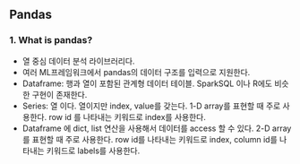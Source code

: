 ## Pandas

### 1. What is pandas?
- 열 중심 데이터 분석 라이브러리다.
- 여러 ML프레임워크에서 pandas의 데이터 구조를 입력으로 지원한다.
- Dataframe: 행과 열이 포함된 관계형 데이터 테이블. SparkSQL 이나 R에도 비슷한 구현이 존재한다.
- Series: 열 이다. 열이지만 index, value를 갖는다. 1-D array를 표현할 때 주로 사용한다. row id 를 나타내는 키워드로 index를 사용한다.
- Dataframe 에 dict, list 연산을 사용해서 데이터를 access 할 수 있다. 2-D array를 표현할 때 주로 사용한다. row id를 나타내는 키워드로 index, column id를 나타내는 키워드로 labels를 사용한다.




